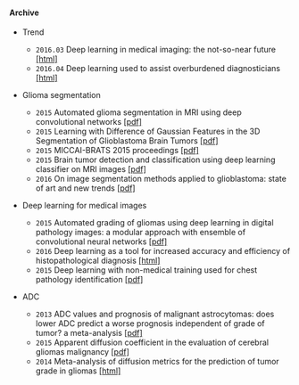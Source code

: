 
#### Archive 


* Trend
  * `2016.03` Deep learning in medical imaging: the not-so-near future [[html]](http://www.diagnosticimaging.com/pacs-and-informatics/deep-learning-medical-imaging-not-so-near-future)
  * `2016.04` Deep learning used to assist overburdened diagnosticians [[html]](https://www.sciencedaily.com/releases/2016/04/160404134050.htm)
  

* Glioma segmentation
  * `2015` Automated glioma segmentation in MRI using deep convolutional networks  [[pdf]](http://www.diva-portal.org/smash/get/diva2:841518/FULLTEXT01.pdf)
  * `2015` Learning with Difference of Gaussian Features in the 3D Segmentation of Glioblastoma Brain Tumors [[pdf]](http://cs229.stanford.edu/proj2015/277_report.pdf)
  * `2015` MICCAI-BRATS 2015 proceedings [[pdf]](http://people.csail.mit.edu/menze/papers/proceedings_miccai_brats_2015.pdf)
  * `2015` Brain tumor detection and classification using deep learning classifier on MRI images  [[pdf]](http://maxwellsci.com/print/rjaset/v10-177-187.pdf)
  * `2016` On image segmentation methods applied to glioblastoma: state of art and new trends [[pdf]](https://hal.archives-ouvertes.fr/hal-01325355/document)


* Deep learning for medical images
  * `2015` Automated grading of gliomas using deep learning in digital pathology images: a modular approach with ensemble of convolutional neural networks [[pdf]](http://www.ncbi.nlm.nih.gov/pmc/articles/PMC4765616/pdf/2243353.pdf)
  * `2016` Deep learning as a tool for increased accuracy and efficiency of histopathological diagnosis [[html]](http://www.nature.com/articles/srep26286)
  * `2015` Deep learning with non-medical training used for chest pathology identification [[pdf]](https://www.cs.tau.ac.il/~wolf/papers/SPIE15chest.pdf)


* ADC
  * `2013` ADC values and prognosis of malignant astrocytomas: does lower ADC predict a worse prognosis independent of grade of tumor? a meta-analysis [[pdf]](http://www.ajronline.org/doi/pdf/10.2214/AJR.12.8679)
  * `2015` Apparent diffusion coefficient in the evaluation of cerebral gliomas malignancy [[pdf]](http://www.doiserbia.nb.rs/img/doi/0042-8450/2015/0042-84501500073I.pdf)
  * `2014` Meta-analysis of diffusion metrics for the prediction of tumor grade in gliomas [[html]](http://www.ajnr.org/content/36/2/302.full)
